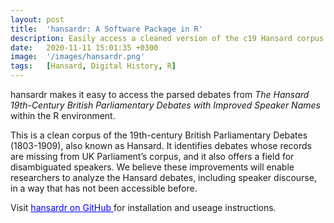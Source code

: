 ```yaml
---
layout: post
title:  'hansardr: A Software Package in R'
description: Easily access a cleaned version of the c19 Hansard corpus with improved speaker names in the R environment. 
date:   2020-11-11 15:01:35 +0300
image:  '/images/hansardr.png'
tags:   [Hansard, Digital History, R]
---
```


hansardr makes it easy to access the parsed debates from _The Hansard 19th-Century British Parliamentary Debates with Improved Speaker Names_ within the R environment.

This is a clean corpus of the 19th-century British Parliamentary Debates (1803-1909), also known as Hansard. It identifies debates whose records are missing from UK Parliament’s corpus, and it also offers a field for disambiguated speakers. We believe these improvements will enable researchers to analyze the Hansard debates, including speaker discourse, in a way that has not been accessible before.

Visit <a href="https://github.com/stephbuon/hansardr" style="color: blue; text-decoration:underline"> hansardr on GitHub </a> for installation and useage instructions. 


